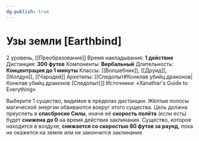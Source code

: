 ```yaml
---
dg-publish: true
---
```

# Узы земли [Earthbind]
2 уровень, [[Преобразование]]
Время накладывания: **1 действие**
Дистанция: **300 футов**
Компоненты: **Вербальный**
Длительность: **Концентрация до 1 минуты**
Классы: [[Волшебник]], [[Друид]], [[Колдун]], [[Чародей]]
Архетипы: [[Следопыт#Конклав убийц драконов|Конклав убийц драконов (Следопыт)]]
Источники: «Xanathar's Guide to Everything»

Выберите 1 существо, видимое в пределах дистанции. Жёлтые полосы магической энергии обвиваются вокруг этого существа. Цель должна преуспеть в **спасброске Силы**, иначе её **скорость полёта** (если есть) будет **снижена до 0** на время действия заклинания. Существо, которое находится в воздухе, **снижается со скоростью 60 футов за раунд**, пока не окажется на земле или не закончится заклинание